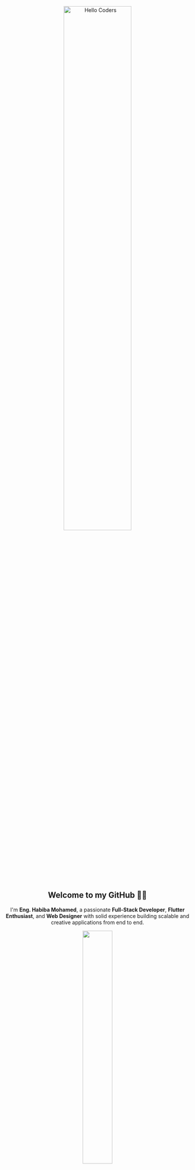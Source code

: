 <div align="center">

<img src="https://github.com/SP-XD/SP-XD/blob/main/images/hellocoders_rounded.gif?raw=true" alt="Hello Coders" width="60%" />

<h2>Welcome to my GitHub 👩‍💻</h2>

<p>
I'm <strong>Eng. Habiba Mohamed</strong>, a passionate <strong>Full-Stack Developer</strong>, <strong>Flutter Enthusiast</strong>, and <strong>Web Designer</strong> with solid experience building scalable and creative applications from end to end.
</p>

<img src="https://github.com/SP-XD/SP-XD/blob/main/images/dev-working_rounded.gif?raw=true" width="40%"/>

</div>

---

### 🔥 About Me

- 🚀 I develop **end-to-end web applications** using cutting-edge frameworks & technologies.
- 💻 Front-End with **React, Angular, TypeScript, JavaScript, Bootstrap, HTML, CSS**.
- 🛠️ Back-End with **Node.js, Express, .NET, Python** and working with **REST APIs & databases**.
- 📱 I build mobile apps using **Flutter** with a keen focus on UI/UX.
- 🎯 I’ve led teams in national initiatives like **Digital Egypt Builders**, and delivered freelance projects via **Upwork & Khamsat**.
- 🧠 Always learning: From **data analysis** to **IoT** to **cybersecurity fundamentals**.
- 🌍 Passionate about making tech accessible and inclusive.

---

### 🛠️ Tech Stack

![JavaScript](https://img.shields.io/badge/-JavaScript-black?style=flat-square&logo=javascript)
![TypeScript](https://img.shields.io/badge/-TypeScript-3178C6?style=flat-square&logo=typescript)
![HTML5](https://img.shields.io/badge/-HTML5-E34F26?style=flat-square&logo=html5)
![CSS3](https://img.shields.io/badge/-CSS3-1572B6?style=flat-square&logo=css3)
![Bootstrap](https://img.shields.io/badge/-Bootstrap-563D7C?style=flat-square&logo=bootstrap)
![React](https://img.shields.io/badge/-React-black?style=flat-square&logo=react)
![Angular](https://img.shields.io/badge/-Angular-DD0031?style=flat-square&logo=angular)
![Node.js](https://img.shields.io/badge/-Node.js-339933?style=flat-square&logo=node.js)
![.NET](https://img.shields.io/badge/-.NET-512BD4?style=flat-square&logo=dotnet)
![Flutter](https://img.shields.io/badge/-Flutter-02569B?style=flat-square&logo=flutter)
![Firebase](https://img.shields.io/badge/-Firebase-FFCA28?style=flat-square&logo=firebase)
![Python](https://img.shields.io/badge/-Python-black?style=flat-square&logo=python)
![MySQL](https://img.shields.io/badge/-MySQL-00758F?style=flat-square&logo=mysql)
![Git](https://img.shields.io/badge/-Git-F05032?style=flat-square&logo=git)
![GitHub](https://img.shields.io/badge/-GitHub-181717?style=flat-square&logo=github)
![Figma](https://img.shields.io/badge/-Figma-F24E1E?style=flat-square&logo=figma)
![Linux](https://img.shields.io/badge/-Linux-FCC624?style=flat-square&logo=linux)

---

### 💼 Contact Me

<p>
<a href="mailto:habiba5143m@gmail.com">
  <img src="https://img.shields.io/badge/-Email-D14836?style=flat-square&logo=gmail&logoColor=white"/>
</a>
<a href="https://www.linkedin.com/in/habiba-mohamed-88901328a" target="_blank">
  <img src="https://img.shields.io/badge/-LinkedIn-blue?style=flat-square&logo=linkedin&logoColor=white"/>
</a>
</p>

---

<div align="center">
  <img src="https://raw.githubusercontent.com/Tarikul-Islam-Anik/Animated-Fluent-Emojis/master/Emojis/Activities/Laptop.png" width="10%"/>
  <br/>
  <strong>Keep building. Keep learning. Keep growing.</strong>
</div>

